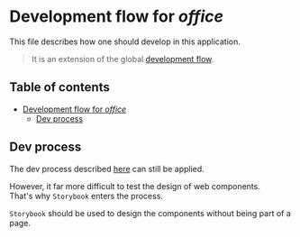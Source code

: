 # Development flow for _office_

This file describes how one should develop in this application.

> It is an extension of the global [development flow](../../../docs/flow-dev.md).

## Table of contents

<!-- TOC -->
* [Development flow for _office_](#development-flow-for-office)
  * [Dev process](#dev-process)
<!-- TOC -->

## Dev process

The dev process described [here](../../../docs/flow-dev.md#dev-process) can still be applied.

However, it far more difficult to test the design of web components.  
That's why `Storybook` enters the process.

`Storybook` should be used to design the components without being part of a page.
